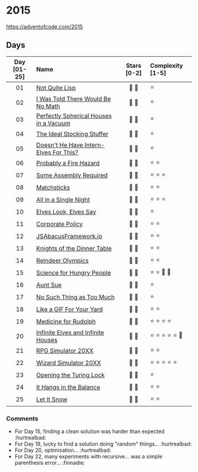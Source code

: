 # 2015

<https://adventofcode.com/2015>

## Days

<!--
- Stars :       :star2: :sparkler:
- Complexity:   :star:

- Other:        :hurtrealbad: :finnadie:
-->

| Day [01-25] | Name                                                                            |   Stars [0-2]   | Complexity [1-5]                              |
|:-----------:|:--------------------------------------------------------------------------------|:---------------:|:----------------------------------------------|
|     01      | [Not Quite Lisp](<https://adventofcode.com/2015/day/1>)                         | :star2: :star2: | :star:                                        |
|     02      | [I Was Told There Would Be No Math](<https://adventofcode.com/2015/day/2>)      | :star2: :star2: | :star:                                        |
|     03      | [Perfectly Spherical Houses in a Vacuum](<https://adventofcode.com/2015/day/3>) | :star2: :star2: | :star:                                        |
|     04      | [The Ideal Stocking Stuffer](<https://adventofcode.com/2015/day/4>)             | :star2: :star2: | :star:                                        |
|     05      | [Doesn't He Have Intern-Elves For This?](<https://adventofcode.com/2015/day/5>) | :star2: :star2: | :star:                                        |
|     06      | [Probably a Fire Hazard](<https://adventofcode.com/2015/day/6>)                 | :star2: :star2: | :star: :star:                                 |
|     07      | [Some Assembly Required](<https://adventofcode.com/2015/day/7>)                 | :star2: :star2: | :star: :star: :star:                          |
|     08      | [Matchsticks](<https://adventofcode.com/2015/day/8>)                            | :star2: :star2: | :star: :star:                                 |
|     09      | [All in a Single Night](<https://adventofcode.com/2015/day/9>)                  | :star2: :star2: | :star: :star: :star:                          |
|     10      | [Elves Look, Elves Say](<https://adventofcode.com/2015/day/10>)                 | :star2: :star2: | :star:                                        |
|     11      | [Corporate Policy](<https://adventofcode.com/2015/day/11>)                      | :star2: :star2: | :star: :star:                                 |
|     12      | [JSAbacusFramework.io](<https://adventofcode.com/2015/day/12>)                  | :star2: :star2: | :star: :star:                                 |
|     13      | [Knights of the Dinner Table](<https://adventofcode.com/2015/day/13>)           | :star2: :star2: | :star: :star:                                 |
|     14      | [Reindeer Olympics](<https://adventofcode.com/2015/day/14>)                     | :star2: :star2: | :star: :star:                                 |
|     15      | [Science for Hungry People](<https://adventofcode.com/2015/day/15>)             | :star2: :star2: | :star: :star: :sparkler: :sparkler:           |
|     16      | [Aunt Sue](<https://adventofcode.com/2015/day/16>)                              | :star2: :star2: | :star:                                        |
|     17      | [No Such Thing as Too Much](<https://adventofcode.com/2015/day/17>)             | :star2: :star2: | :star:                                        |
|     18      | [Like a GIF For Your Yard](<https://adventofcode.com/2015/day/18>)              | :star2: :star2: | :star: :star:                                 |
|     19      | [Medicine for Rudolph](<https://adventofcode.com/2015/day/19>)                  | :star2: :star2: | :star: :star: :star: :star:                   |
|     20      | [Infinite Elves and Infinite Houses](<https://adventofcode.com/2015/day/20>)    | :star2: :star2: | :star: :star: :star: :star: :star: :sparkler: |
|     21      | [RPG Simulator 20XX](<https://adventofcode.com/2015/day/21>)                    | :star2: :star2: | :star: :star:                                 |
|     22      | [Wizard Simulator 20XX](<https://adventofcode.com/2015/day/22>)                 | :star2: :star2: | :star: :star: :star: :star: :star:            |
|     23      | [Opening the Turing Lock](<https://adventofcode.com/2015/day/23>)               | :star2: :star2: | :star:                                        |
|     24      | [It Hangs in the Balance](<https://adventofcode.com/2015/day/24>)               | :star2: :star2: | :star: :star:                                 |
|     25      | [Let It Snow](<https://adventofcode.com/2015/day/25>)                           | :star2: :star2: | :star: :star:                                 |

### Comments

- For Day 15, finding a clean solution was harder than expected :hurtrealbad:
- For Day 19, lucky to find a solution doing "random" things... :hurtrealbad:
- For Day 20, optimisation... :hurtrealbad:
- For Day 22, many experiments with recursive... was a simple parenthesis error... :finnadie:
